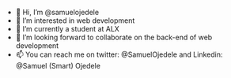 - 👋 Hi, I’m @samuelojedele
- 👀 I’m interested in web development
- 🌱 I’m currently a student at ALX 
- 💞️ I’m looking forward to collaborate on the back-end of web development
- 📫 You can reach me on twitter: @SamuelOjedele and Linkedin: @Samuel (Smart) Ojedele

<!---
samuelojedele/samuelojedele is a ✨ special ✨ repository because its `README.md` (this file) appears on your GitHub profile.
You can click the Preview link to take a look at your changes.
--->
